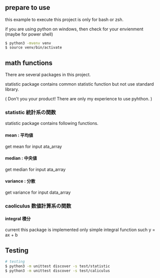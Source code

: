 #

## prepare to use

this example to execute this project is only for bash or zsh.

if you are using python on windows, then check for your envienment (maybe for power shell)

```bash
$ python3 -mvenv venv 
$ source venv/bin/activate  
```

## math functions

There are several packages in this project.

statistic package contains common statistic function but not use standard library. 

( Don't you your product! There are only my experience to use pyhthon. )

### statistic 統計系の関数

statistic package contains following functions.

#### mean : 平均値

get mean for input ata_array

#### median : 中央値

get median for input ata_array

#### variance : 分散
get variance for input data_array

### caoliculus 数値計算系の関数

#### integral 積分

current this package is implemented only simple integral function such y = ax + b

## Testing
```bash
# testing
$ python3 -m unittest discover -s test/statistic
$ python3 -m unittest discover -s test/caliculus
```
